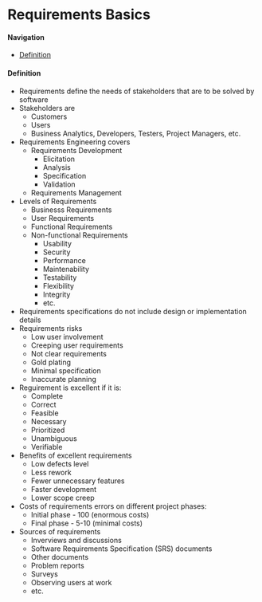 # Requirements Basics

#### Navigation
- [Definition](https://github.com/kakarotto67/KnowledgeBank/blob/master/Requirements/Basics.md#definition)

#### Definition
- Requirements define the needs of stakeholders that are to be solved by software
- Stakeholders are
  - Customers
  - Users
  - Business Analytics, Developers, Testers, Project Managers, etc.
- Requirements Engineering covers
  - Requirements Development
    - Elicitation
    - Analysis
    - Specification
    - Validation
  - Requirements Management
- Levels of Requirements
  - Businesss Requirements
  - User Requirements
  - Functional Requirements
  - Non-functional Requirements
    - Usability
    - Security
    - Performance
    - Maintenability
    - Testability
    - Flexibility
    - Integrity
    - etc.
- Requirements specifications do not include design or implementation details
- Requirements risks
  - Low user involvement
  - Creeping user requirements
  - Not clear requirements
  - Gold plating
  - Minimal specification
  - Inaccurate planning
- Reguirement is excellent if it is:
  - Complete
  - Correct
  - Feasible
  - Necessary
  - Prioritized
  - Unambiguous
  - Verifiable
- Benefits of excellent requirements
  - Low defects level
  - Less rework
  - Fewer unnecessary features
  - Faster development
  - Lower scope creep
- Costs of requirements errors on different project phases:
  - Initial phase - 100 (enormous costs)
  - Final phase - 5-10 (minimal costs)
- Sources of requirements
  - Inverviews and discussions
  - Software Requirements Specification (SRS) documents
  - Other documents
  - Problem reports
  - Surveys
  - Observing users at work
  - etc.

